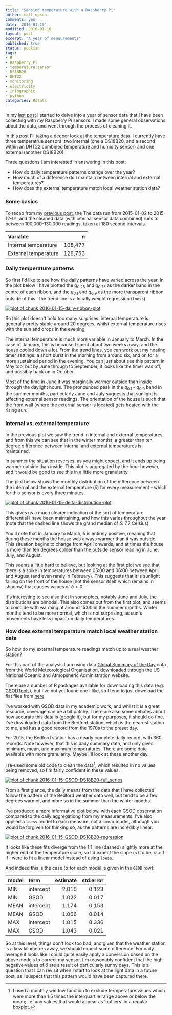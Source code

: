 ```yaml
---
title: "Sensing temperature with a Raspberry Pi"
author: matt_upson
comments: yes
date: '2016-01-15'
modified: 2016-01-16
layout: post
excerpt: "A year of measurements"
published: true
status: publish
tags:
- R
- Raspberry Pi
- temperature sensor
- DS18B20
- DHT22
- monitoring
- electricity
- infographic
- python
categories: Rstats
---
```

 

 

 
In my [last post](../infographic1/) I started to delve into a year of sensor data that I have been collecting with my Raspberry Pi sensors. I made some general observations about the data, and went through the process of cleaning it.
 
In this post I'll taking a deeper look at the temperature data. I currently have three temperatrue sensors: two internal (one a DS18B20, and a second within an DHT22 combined temperature and humidity sensor) and one external (another DS18B20).
 
Three questions I am interested in answering in this post:
 
* How do daily temperature patterns change over the year?
* How much of a difference do I maintain between internal and external temperatures?  
* How does the external temperature match local weather station data?  
 
 

 
 
### Some basics
 
To recap from my [previous post](../infographic1/), the The data run from 2015-01-02 to 2015-12-01, and the cleaned data (with internal sensor data combined) runs to between 100,000-130,000 readings, taken at 180 second intervals.
 

|Variable             |       n|
|:--------------------|-------:|
|Internal temperature | 108,477|
|External temperature | 128,753|
 
### Daily temperature patterns
 
So first I'd like to see how the daily patterns have varied across the year.
In the plot below I have plotted the $q_{0.25}$ and $q_{0.75}$ as the darker band in the centre of each ribbon, and the $q_{0.1}$ and $q_{0.9}$ as the more transparent ribbon outside of this.
The trend line is a locally weight regression (`loess`).
 
[![plot of chunk 2016-01-15-daily-ribbon-plot](/figures/2016-01-15-daily-ribbon-plot-1.png)](/figures/2016-01-15-daily-ribbon-plot-1.png) 
 
So this plot doesn't hold too many surprises. internal temperature is generally pretty stable around 20 degrees, whilst external temperature rises with the sun and drops in the evening.
 
The internal temperature is much more variable in January to March. In the case of January, this is because I spent about two weeks away, and the house cooled down a lot.
From the trend lines, you can work out my heating timer settings: a short burst in the morning from around six, and on for a more sustained period in the evening.
You can just about see this pattern in May too, but by June through to September, it looks like the timer was off, and possibly back on in October.
 
Most of the time in June it was marginally warmer outside than inside through the daylight hours.
The pronounced peak in the $q_{0.1}$ - $q_{0.9}$ band in the summer months, particularly June and July suggests that sunlight is affecting external sensor readings.
The orientation of the house is such that the front wall (where the external sensor is located) gets heated with the rising sun.
 
### Internal vs. external temperature
 
In the previous plot we saw the trend in internal and external temperatures, and from this we can see that in the winter months, a greater than ten degree difference between internal and external temperatures is maintained.
 
In summer the situation reverses, as you might expect, and it ends up being warmer outside than inside.
This plot is aggregated by the hour however, and it would be good to see this in a little more granularity.
 
The plot below shows the monthly distribution of the difference between the internal and the external temperature ($\delta$) for every measurement - which for this sensor is every three minutes.
 
[![plot of chunk 2016-01-15-delta-distribution-plot](/figures/2016-01-15-delta-distribution-plot-1.png)](/figures/2016-01-15-delta-distribution-plot-1.png) 
 
This gives us a much clearer indication of the sort of temperature differential I have been maintaining, and how this varies throughout the year (note that the dashed line shows the grand median of $\delta$: 7.7 Celsius).
 
You'll note that in January to March, $\delta$ is entirely positive, meaning that during these months the house was always warmer than it was outside.
This situation begins to change from April onwards, and at times the house is more than ten degrees colder than the outside sensor reading in June, July, and August.
 
This seems a little hard to believe, but looking at the first plot we see that there is a spike in temperatures between 05:00 and 06:00 between April and August (and even rarely in February).
This suggests that it is sunlight falling on the front of the house (not the sensor itself which remains in shadow) that causes values of $\delta<0$.
 
It's interesting to see also that in some plots, notably June and July, the distributions are bimodal.
This also comes out from the first plot, and seems to coincide with warming at around 15:00 in the summer months.
Winter months tend to be more normal, which is not surprising, as sun's movements have less impact on daily temperatures.
 
### How does external temperature match local weather station data
 
So how do my external temperature readings match up to a real weather station?
 
For this part of the analysis I am using data [Global Summary of the Day](https://data.noaa.gov/dataset/global-surface-summary-of-the-day-gsod) data from the World Meteorological Organisation, downloaded through the US National Oceanic and Atmopsheric Administration website.
 
There are a number of R packages available for downloading this data (e.g. [GSODTools](https://github.com/environmentalinformatics-marburg/GSODTools)), but I've not yet found one I like, so I tend to just download the flat files from [here](http://www7.ncdc.noaa.gov/CDO/cdoselect.cmd?datasetabbv=GSOD&countryabbv=&georegionabbv=).
 
I've worked with GSOD data in my academic work, and whilst it is a great resource, coverage can be a bit patchy.
There are also some debates about how accurate this data is (google it), but for my purposes, it should do fine.
I've downloaded data from the Bedford station, which is the nearest station to me, and has a good record from the 1970s to the preset day.
 

 
For 2015, the Bedford station has a nearly complete daily record, with 360 records.
Note however, that this is daily summary data, and only gives minimum, mean, and maximum temperatures. There are some data available with more granularity.
Maybe I'll look at these another day.
 
I re-used some old code to clean the data[^1], which resulted in no values being removed, so I'm fairly confident in these values.
 
[^1]: I used a monthly window function to exclude termperature values which were more than 1.5 times the interquartile range above or below the mean; i.e. any values that would appear as 'outliers' in a regular [boxplot](https://en.wikipedia.org/wiki/Box_plot).
 
 
[![plot of chunk 2016-01-15-GSOD-DS18B20-full_series](/figures/2016-01-15-GSOD-DS18B20-full_series-1.png)](/figures/2016-01-15-GSOD-DS18B20-full_series-1.png) 
 
From a first glance, the daily means from the data that I have collected follow the pattern of the Bedford weather data well, but tend to be a few degrees warmer, and more so in the summer than the winter months.
 
I've produced a more informative plot below, with each GSOD observation compared to the daily aggregationg from my measurements.
I've also applied a `loess` model to each measure, not a linear model, although you would be forgiven for thinking so, as the patterns are incredibly linear. 
 
[![plot of chunk 2016-01-15-GSOD-DS18B20-regression](/figures/2016-01-15-GSOD-DS18B20-regression-1.png)](/figures/2016-01-15-GSOD-DS18B20-regression-1.png) 
 
It looks like these fits diverge from the 1:1 line (dashed) slightly more at the higher end of the temperature scale, so I'd expect the slope ($\alpha$) to be $~\alpha>1$ if I were to fit a linear model instead of using `loess`.
 
And indeed this is the case ($\alpha$ for each model is given in the `GSOD` row):
 

|model |term      | estimate| std.error|
|:-----|:---------|--------:|---------:|
|MIN   |intercept |    2.010|     0.123|
|MIN   |GSOD      |    1.022|     0.017|
|MEAN  |intercept |    1.174|     0.153|
|MEAN  |GSOD      |    1.066|     0.014|
|MAX   |intercept |    1.015|     0.336|
|MAX   |GSOD      |    1.043|     0.021|
 
So at this level, things don't look too bad, and given that the weather station is a kew kilometres away, we should expect some difference.
For daily average it looks like I could quite easily apply a conversion based on the above models to correct my sensor.
I'm reasonably confident that the high negative values of $\delta$ are a result of particularly sunny days.
This is a question that I can revisit when I start to look at the light data in a future post, as I suspect that this pattern would have been captured there.
 

